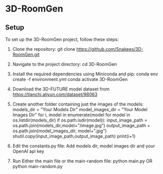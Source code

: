 # 3D-RoomGen
## Setup
To set up the 3D-RoomGen project, follow these steps:

1. Clone the repository:
git clone https://github.com/Snakees/3D-RoomGen.git

2. Navigate to the project directory:
cd 3D-RoomGen

3. Install the required dependencies using Miniconda and pip:
conda env create -f environment.yml
conda activate 3D-RoomGen

4. Download the 3D-FUTURE model dataset from https://tianchi.aliyun.com/dataset/98063

5. Create another folder containing just the images of the models:
models_dir = "Your Models Dir"
model_images_dir = "Your Model Images Dir"
for i, model in enumerate(model for model in os.listdir(models_dir) if os.path.isdir(model)):
    input_image_path = os.path.join(models_dir,model+"/image.jpg")
    output_image_path = os.path.join(model_images_dir, model+".jpg")
    shutil.copy(input_image_path,output_image_path)
    print(i+1)

7. Edit the constants.py file:
Add models dir, model images dir and your OpenAI api key

8. Run Either the main file or the main-random file:
python main.py
OR
python main-random.py
